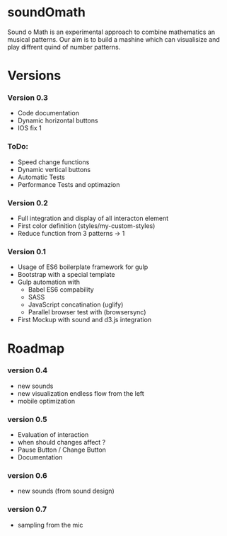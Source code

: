 # soundOmath
Sound o Math is an experimental approach 
to combine mathematics an musical patterns.
Our aim is to build a mashine which can 
visualisize and play diffrent quind of number 
patterns. 

# Versions

### Version 0.3 
- Code documentation
- Dynamic horizontal buttons
- IOS fix 1

### ToDo:
- Speed change functions
- Dynamic vertical buttons
- Automatic Tests 
- Performance Tests and optimazion


### Version 0.2
- Full integration and display of all interacton element
- First color definition (styles/my-custom-styles)
- Reduce function from 3 patterns -> 1

### Version 0.1
- Usage of ES6 boilerplate framework for gulp 
- Bootstrap with a special template
- Gulp automation with
	- Babel ES6 compability
	- SASS 
	- JavaScript concatination (uglify)
	- Parallel browser test with (browsersync)
- First Mockup with sound and d3.js integration

# Roadmap

### version 0.4
- new sounds
- new visualization endless flow from the left
- mobile optimization

### version 0.5 
- Evaluation of interaction
- when should changes affect ?
- Pause Button / Change Button
- Documentation 

### version 0.6
- new sounds (from sound design)

### version 0.7
- sampling from the mic

